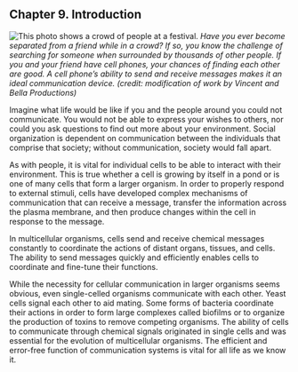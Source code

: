 ##  Chapter 9. Introduction 

![This photo shows a crowd of people at a festival.][1] _Have you ever become separated from a friend while in a crowd? If so, you know the challenge of searching for someone when surrounded by thousands of other people. If you and your friend have cell phones, your chances of finding each other are good. A cell phone’s ability to send and receive messages makes it an ideal communication device. (credit: modification of work by Vincent and Bella Productions)_

Imagine what life would be like if you and the people around you could not communicate. You would not be able to express your wishes to others, nor could you ask questions to find out more about your environment. Social organization is dependent on communication between the individuals that comprise that society; without communication, society would fall apart.

As with people, it is vital for individual cells to be able to interact with their environment. This is true whether a cell is growing by itself in a pond or is one of many cells that form a larger organism. In order to properly respond to external stimuli, cells have developed complex mechanisms of communication that can receive a message, transfer the information across the plasma membrane, and then produce changes within the cell in response to the message.

In multicellular organisms, cells send and receive chemical messages constantly to coordinate the actions of distant organs, tissues, and cells. The ability to send messages quickly and efficiently enables cells to coordinate and fine-tune their functions.

While the necessity for cellular communication in larger organisms seems obvious, even single-celled organisms communicate with each other. Yeast cells signal each other to aid mating. Some forms of bacteria coordinate their actions in order to form large complexes called biofilms or to organize the production of toxins to remove competing organisms. The ability of cells to communicate through chemical signals originated in single cells and was essential for the evolution of multicellular organisms. The efficient and error-free function of communication systems is vital for all life as we know it.

   [1]: https://cnx.org/resources/82b80021f3b1959014ac5e6a2a44a83d17590124/Figure_09_01_00.jpg

